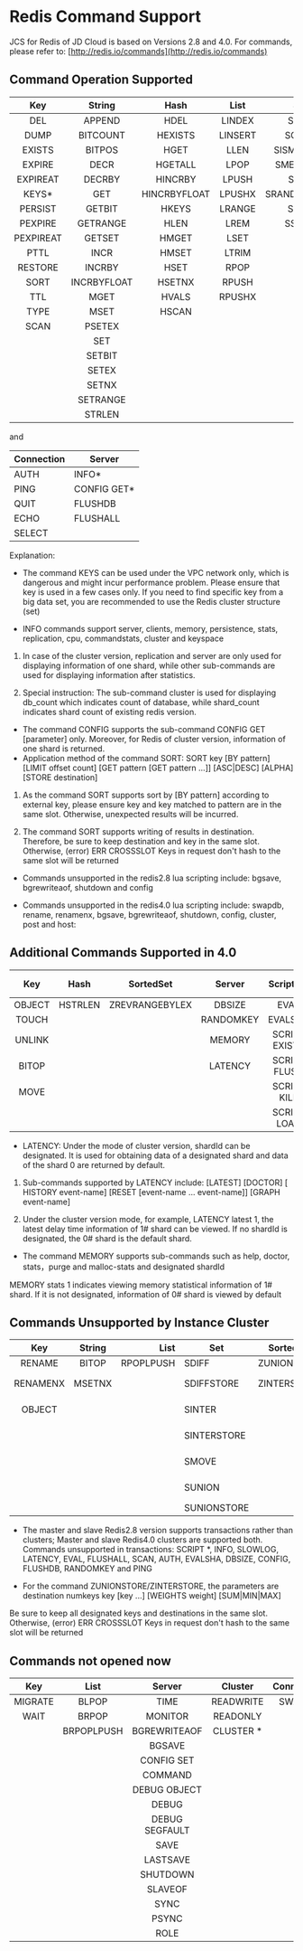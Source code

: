 # Redis Command Support

JCS for Redis of JD Cloud is based on Versions 2.8 and 4.0. For commands, please refer to: [http://redis.io/commands](http://redis.io/commands)

## Command Operation Supported


|Key|String|Hash|List|Set|SortedSet| 
|:--:|:--:|:--:|:--:|:--:|:--:|
|DEL|APPEND|HDEL|LINDEX|SADD|ZADD|            
|DUMP|BITCOUNT|HEXISTS|LINSERT|SCARD|ZCARD|            
|EXISTS|BITPOS|HGET|LLEN|SISMEMBER|ZCOUNT|            
|EXPIRE| DECR |HGETALL| LPOP|SMEMBERS|ZINCRBY|            
|EXPIREAT|DECRBY|HINCRBY|LPUSH|SPOP| ZRANGE|            
|KEYS*|GET|HINCRBYFLOAT|LPUSHX|SRANDMEMBER|ZRANGEBYSCORE|           
|PERSIST|GETBIT|HKEYS|LRANGE       |     	SREM     |ZRANK  |          
|PEXPIRE|GETRANGE|HLEN|    	LREM        |    	SSCAN      | ZREM|            
|PEXPIREAT|GETSET|HMGET|     	LSET         |   	|ZREMRANGEBYRANK|            
|PTTL|INCR|HMSET|LTRIM | |        	ZREMRANGEBYSCORE |           
|RESTORE|INCRBY|HSET|RPOP      | |      	ZREVRANGE |           
|SORT|INCRBYFLOAT|HSETNX|RPUSH  | |          	ZREVRANGEBYSCORE |           
|TTL|MGET|HVALS|RPUSHX     | |       	ZREVRANK|            
|TYPE|MSET|HSCAN| | |       	       	ZSCORE|            
|SCAN|PSETEX| | | |ZSCAN            
| |SET   | |  |       	|ZRANGEBYLEX  |          
| |SETBIT      | | |   |   	ZLEXCOUNT|            
| |SETEX       | | |    | 	ZREMRANGEBYLEX   |         
| |SETNX| | | | |             	
| |SETRANGE   | | | | |        	
| |STRLEN    | | | |  |      	

and

| Connection | Server |
|--------------------|------------------|
| AUTH               | INFO*            |
| PING               | CONFIG GET*      |
| QUIT               | FLUSHDB          |
| ECHO               | FLUSHALL         |
| SELECT             |                  |         

Explanation:

- The command KEYS can be used under the VPC network only, which is dangerous and might incur performance problem. Please ensure that key is used in a few cases only. If you need to find specific key from a big data set, you are recommended to use the Redis cluster structure (set)

- INFO commands support server, clients, memory, persistence, stats, replication, cpu, commandstats, cluster and keyspace

1. In case of the cluster version, replication and server are only used for displaying information of one shard, while other sub-commands are used for displaying information after statistics.

2. Special instruction: The sub-command cluster is used for displaying db_count which indicates count of database, while shard_count indicates shard count of existing redis version.

- The command CONFIG supports the sub-command CONFIG GET [parameter] only. Moreover, for Redis of cluster version, information of one shard is returned.
- Application method of the command SORT: SORT key [BY pattern] [LIMIT offset count] [GET pattern [GET pattern ...]] [ASC|DESC] [ALPHA] [STORE destination]

1. As the command SORT supports sort by [BY pattern] according to external key, please ensure key and key matched to pattern are in the same slot. Otherwise, unexpected results will be incurred.

2. The command SORT supports writing of results in destination. Therefore, be sure to keep destination and key in the same slot. Otherwise, (error) ERR CROSSSLOT Keys in request don't hash to the same slot will be returned

- Commands unsupported in the redis2.8 lua scripting include: bgsave, bgrewriteaof, shutdown and config

- Commands unsupported in the redis4.0 lua scripting include: swapdb, rename, renamenx, bgsave, bgrewriteaof, shutdown, config, cluster, post and host:

## Additional Commands Supported in 4.0

| Key | Hash | SortedSet | Server | Scripting | HyperLogLog (HLL) |   Geo   | Pub/Sub |
| :-----: | :----------: | :-------------------: | :--------------: | :-------------: | :----------------: | :---------------: | :------------------: |
| OBJECT  |   HSTRLEN    |    ZREVRANGEBYLEX     |      DBSIZE      |      EVAL       |       PFADD        |      GEOADD       |      PSUBSCRIBE      |
|  TOUCH  |              |                       |    RANDOMKEY     |     EVALSHA     |      PFCOUNT       |     GEORADIUS     |       PUBLISH        |
| UNLINK  |              |                       |      MEMORY      |  SCRIPT EXISTS  |      PFMERGE       | GEORADIUSBYMEMBER |        PUBSUB        |
|  BITOP  |              |                       |     LATENCY      |  SCRIPT FLUSH   |                    |      GEOHASH      |     PUNSUBSCRIBE     |
|  MOVE   |              |                       |                  |   SCRIPT KILL   |                    |      GEOPOS       |      SUBSCRIBE       |
|         |              |                       |                  |   SCRIPT LOAD   |                    |      GEODIST      |     UNSUBSCRIBE      |


- LATENCY: Under the mode of cluster version, shardId can be designated. It is used for obtaining data of a designated shard and data of the shard 0 are returned by default.

1. Sub-commands supported by LATENCY include: [LATEST] [DOCTOR] [ HISTORY event-name] [RESET [event-name … event-name]] [GRAPH event-name] 

2. Under the cluster version mode, for example, LATENCY latest 1, the latest delay time information of 1# shard can be viewed. If no shardId is designated, the 0# shard is the default shard.

- The command MEMORY supports sub-commands such as help, doctor, stats，purge and malloc-stats and designated shardId

MEMORY stats 1 indicates viewing memory statistical information of 1# shard. If it is not designated, information of 0# shard is viewed by default

## Commands Unsupported by Instance Cluster

| Key | String | List | Set  | SortedSet  | Server  | Transaction |
| :-------: | :--------------: | -----------: | ------------ | ---------------------- | ----------------- | ------------------- |
|  RENAME   |      BITOP       |    RPOPLPUSH | SDIFF        | ZUNIONSTORE            | SLOWLOG           | DISCARD             |
| RENAMENX  |      MSETNX      |              | SDIFFSTORE   | ZINTERSTORE            | CONFIG REWRITE    | EXEC                |
|  OBJECT   |                  |              | SINTER       |                        | CONFIG RESETSTAT  | MULTI               |
|           |                  |              | SINTERSTORE  |                        | COMMAND COUNT     | UNWATCH             |
|           |                  |              | SMOVE        |                        | COMMAND GETKEYS   | WATCH               |
|           |                  |              | SUNION       |                        | COMMAND INFO      |                     |
|           |                  |              | SUNIONSTORE  |                        |                   |                     |


	
- The master and slave Redis2.8 version supports transactions rather than clusters; Master and slave Redis4.0 clusters are supported both. Commands unsupported in transactions: SCRIPT *, INFO, SLOWLOG, LATENCY, EVAL, FLUSHALL, SCAN, AUTH, EVALSHA, DBSIZE, CONFIG, FLUSHDB, RANDOMKEY and PING

- For the command ZUNIONSTORE/ZINTERSTORE, the parameters are destination numkeys key [key ...] [WEIGHTS weight] [SUM|MIN|MAX]

Be sure to keep all designated keys and destinations in the same slot. Otherwise, (error) ERR CROSSSLOT Keys in request don't hash to the same slot will be returned

   
## Commands not opened now

|  Key  | List | Server |  Cluster | Connection |
|:---------:|:------------:|:----------------:|:-------------:|:----------------:|
|  MIGRATE  |     BLPOP    |       TIME       |  READWRITE   |      SWAPDB      |
|    WAIT   |     BRPOP    |      MONITOR     |      READONLY   |                  |
|           |  BRPOPLPUSH  |   BGREWRITEAOF   |      CLUSTER *   |                  |
|           |              |      BGSAVE      |                |                  |
|           |              |    CONFIG SET    |               |                  |
|           |              |      COMMAND     |                 |                  |
|           |              |   DEBUG OBJECT   |                      |              |                  |
|           |              |       DEBUG      |                      |              |                  |
|           |              |  DEBUG SEGFAULT  |                      |              |                  |
|           |              |       SAVE       |                      |              |                  |
|           |              |     LASTSAVE     |                      |              |                  |
|           |              |     SHUTDOWN     |                      |              |                  |
|           |              |      SLAVEOF     |                      |              |                  |
|           |              |       SYNC       |                      |              |                  |
|           |              |       PSYNC      |                      |              |                  |
|           |              |       ROLE       |                      |              |                  |		



